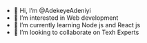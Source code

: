 - 👋 Hi, I’m @AdekeyeAdeniyi
- 👀 I’m interested in Web development
- 🌱 I’m currently learning Node js and React js
- 💞️ I’m looking to collaborate on Texh Experts

<!---
AdekeyeAdeniyi/AdekeyeAdeniyi is a ✨ special ✨ repository because its `README.md` (this file) appears on your GitHub profile.
You can click the Preview link to take a look at your changes.
--->
